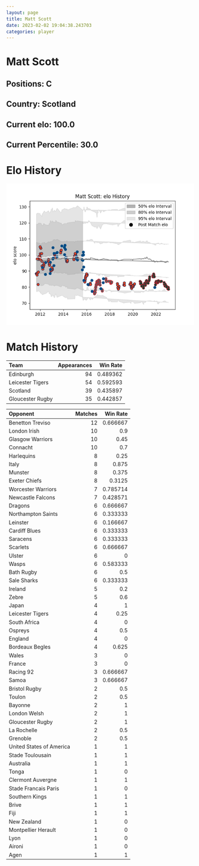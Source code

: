 ```yaml
---  
layout: page  
title: Matt Scott  
date: 2023-02-02 19:04:38.243703  
categories: player  
---
```

# Matt Scott

## Positions: C

## Country: Scotland

## Current elo: 100.0

## Current Percentile: 30.0

# Elo History


![elo history](history_MattScott.png)
# Match History


| Team             |   Appearances |   Win Rate |
|:-----------------|--------------:|-----------:|
| Edinburgh        |            94 |   0.489362 |
| Leicester Tigers |            54 |   0.592593 |
| Scotland         |            39 |   0.435897 |
| Gloucester Rugby |            35 |   0.442857 |

| Opponent                 |   Matches |   Win Rate |
|:-------------------------|----------:|-----------:|
| Benetton Treviso         |        12 |   0.666667 |
| London Irish             |        10 |   0.9      |
| Glasgow Warriors         |        10 |   0.45     |
| Connacht                 |        10 |   0.7      |
| Harlequins               |         8 |   0.25     |
| Italy                    |         8 |   0.875    |
| Munster                  |         8 |   0.375    |
| Exeter Chiefs            |         8 |   0.3125   |
| Worcester Warriors       |         7 |   0.785714 |
| Newcastle Falcons        |         7 |   0.428571 |
| Dragons                  |         6 |   0.666667 |
| Northampton Saints       |         6 |   0.333333 |
| Leinster                 |         6 |   0.166667 |
| Cardiff Blues            |         6 |   0.333333 |
| Saracens                 |         6 |   0.333333 |
| Scarlets                 |         6 |   0.666667 |
| Ulster                   |         6 |   0        |
| Wasps                    |         6 |   0.583333 |
| Bath Rugby               |         6 |   0.5      |
| Sale Sharks              |         6 |   0.333333 |
| Ireland                  |         5 |   0.2      |
| Zebre                    |         5 |   0.6      |
| Japan                    |         4 |   1        |
| Leicester Tigers         |         4 |   0.25     |
| South Africa             |         4 |   0        |
| Ospreys                  |         4 |   0.5      |
| England                  |         4 |   0        |
| Bordeaux Begles          |         4 |   0.625    |
| Wales                    |         3 |   0        |
| France                   |         3 |   0        |
| Racing 92                |         3 |   0.666667 |
| Samoa                    |         3 |   0.666667 |
| Bristol Rugby            |         2 |   0.5      |
| Toulon                   |         2 |   0.5      |
| Bayonne                  |         2 |   1        |
| London Welsh             |         2 |   1        |
| Gloucester Rugby         |         2 |   1        |
| La Rochelle              |         2 |   0.5      |
| Grenoble                 |         2 |   0.5      |
| United States of America |         1 |   1        |
| Stade Toulousain         |         1 |   1        |
| Australia                |         1 |   1        |
| Tonga                    |         1 |   0        |
| Clermont Auvergne        |         1 |   1        |
| Stade Francais Paris     |         1 |   0        |
| Southern Kings           |         1 |   1        |
| Brive                    |         1 |   1        |
| Fiji                     |         1 |   1        |
| New Zealand              |         1 |   0        |
| Montpellier Herault      |         1 |   0        |
| Lyon                     |         1 |   0        |
| Aironi                   |         1 |   0        |
| Agen                     |         1 |   1        |